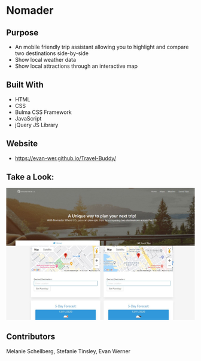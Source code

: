 # Nomader

## Purpose
* An mobile friendly trip assistant allowing you to highlight and compare two destinations side-by-side
* Show local weather data
* Show local attractions through an interactive map

## Built With
* HTML
* CSS
* Bulma CSS Framework
* JavaScript
* jQuery JS Library

## Website
* https://evan-wer.github.io/Travel-Buddy/

## Take a Look:
![Nomader Snapshot](https://github.com/Evan-Wer/Travel-Buddy/blob/main/assets/images/Nomader_Screenshot.JPG)


## Contributors
Melanie Schellberg,
Stefanie Tinsley,
Evan Werner
